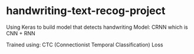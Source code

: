 # handwriting-text-recog-project

Using Keras to build model that detects handwriting
Model: CRNN which is CNN + RNN

Trained using: CTC (Connectionist Temporal Classification) Loss
